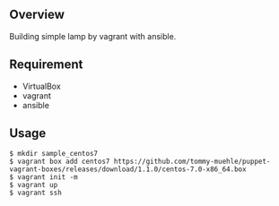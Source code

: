 ## Overview

Building simple lamp by vagrant with ansible.

## Requirement

* VirtualBox
* vagrant
* ansible

## Usage

```
$ mkdir sample_centos7
$ vagrant box add centos7 https://github.com/tommy-muehle/puppet-vagrant-boxes/releases/download/1.1.0/centos-7.0-x86_64.box
$ vagrant init -m
$ vagrant up
$ vagrant ssh
```
